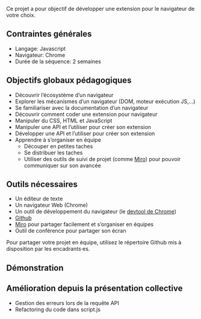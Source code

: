 Ce projet a pour objectif de développer une extension pour le navigateur de votre choix.

## **Contraintes générales**

- Langage: Javascript
- Navigateur: Chrome
- Durée de la séquence: 2 semaines

## **Objectifs globaux pédagogiques**

- Découvrir l’écosystème d’un navigateur
- Explorer les mécanismes d’un navigateur (DOM, moteur exécution JS,...)
- Se familiariser avec la documentation d’un navigateur
- Découvrir comment coder une extension pour navigateur
- Manipuler du CSS, HTML et JavaScript
- Manipuler une API et l’utiliser pour créer son extension
- Développer une API et l’utiliser pour créer son extension
- Apprendre à s’organiser en équipe
    - Découper en petites taches
    - Se distribuer les taches
    - Utiliser des outils de suivi de projet (comme [Miro](https://miro.com/)) pour pouvoir communiquer sur son avancée

## **Outils nécessaires**

- Un éditeur de texte
- Un navigateur Web (Chrome)
- Un outil de développement du navigateur (le [devtool de Chrome](https://developer.chrome.com/docs/devtools/open/))
- [Github](https://github.com/) 
- [Miro](https://miro.com/) pour partager facilement et s’organiser en équipes
- Outil de conférence pour partager son écran

Pour partager votre projet en équipe, utilisez le répertoire Github mis à disposition par les encadrants·es.

## **Démonstration**

## **Amélioration depuis la présentation collective**
- Gestion des erreurs lors de la requête API
- Refactoring du code dans script.js